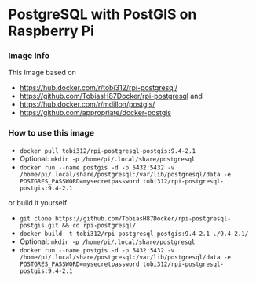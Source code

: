 # PostgreSQL with PostGIS on Raspberry Pi

### Image Info
This Image based on 
* https://hub.docker.com/r/tobi312/rpi-postgresql/
* https://github.com/TobiasH87Docker/rpi-postgresql
and
* https://hub.docker.com/r/mdillon/postgis/
* https://github.com/appropriate/docker-postgis

### How to use this image
* ``` docker pull tobi312/rpi-postgresql-postgis:9.4-2.1 ```
* Optional: ``` mkdir -p /home/pi/.local/share/postgresql ```
* ``` docker run --name postgis -d -p 5432:5432 -v /home/pi/.local/share/postgresql:/var/lib/postgresql/data -e POSTGRES_PASSWORD=mysecretpassword tobi312/rpi-postgresql-postgis:9.4-2.1 ``` 

or build it yourself
* ``` git clone https://github.com/TobiasH87Docker/rpi-postgresql-postgis.git && cd rpi-postgresql/ ```
* ``` docker build -t tobi312/rpi-postgresql-postgis:9.4-2.1 ./9.4-2.1/ ``` 
* Optional: ``` mkdir -p /home/pi/.local/share/postgresql ```
* ``` docker run --name postgis -d -p 5432:5432 -v /home/pi/.local/share/postgresql:/var/lib/postgresql/data -e POSTGRES_PASSWORD=mysecretpassword tobi312/rpi-postgresql-postgis:9.4-2.1 ``` 
